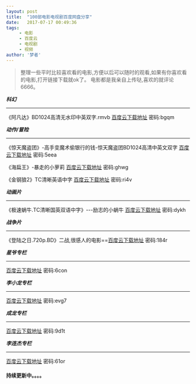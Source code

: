 ```yaml
---
layout: post
title:  "100部电影电视剧百度网盘分享"
date:   2017-07-17 00:49:36
tags:
     - 电影
     - 百度云
     - 电视剧
     - 视频
author: '梦者'
---
```


> 整理一些平时比较喜欢看的电影,方便以后可以随时的观看,如果有你喜欢看的电影,打开链接下载就ok了。
> 电影都是我亲自上传哒,喜欢的就评论6666。

***科幻***

---

《阿凡达》BD1024高清无水印中英双字.rmvb  [百度云下载地址](http://pan.baidu.com/s/1pKTKxkR) 密码:bgqm



***动作/冒险***

---

《惊天魔盗团》-高手变魔术偷银行的钱-惊天魔盗团BD1024高清中英文双字 [百度云下载地址](http://pan.baidu.com/s/1bpo1HAB)   密码:5eea

《海扁王》-暴走的小萝莉 [百度云下载地址](http://pan.baidu.com/s/1bp3uL4b)   密码:ghwg

《金钢狼2》TC清晰英语中字 [百度云下载地址](http://pan.baidu.com/s/1kVebYPT)     密码:ri4v

 ***动画片***

 ---

《极速蜗牛.TC清晰国英双语中字》---励志的小蜗牛 [百度云下载地址](http://pan.baidu.com/s/1jHXst8q)   密码:dykh


***战争片***

---

《登陆之日.720p.BD》二战,很感人的电影==[百度云下载地址](http://pan.baidu.com/s/1gfILEKz)   密码:184r


***星爷专栏***

---

[百度云下载地址](http://pan.baidu.com/s/1qY6XZYk) 密码:6con

***李小龙专栏***

---

[百度云下载地址](http://pan.baidu.com/s/1c12w7zq) 密码:evg7

***成龙专栏***

---

[百度云下载地址](http://pan.baidu.com/s/1mhCV6JI) 密码:9d1t


***李连杰专栏***

---

[百度云下载地址](http://pan.baidu.com/s/1skXKfLV) 密码:61or

#### 持续更新中。。。。
